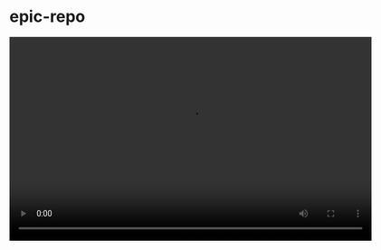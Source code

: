 # epic-repo

<video width="640" height="360" autoplay loop>
  <source src="https://raw.githubusercontent.com/UltraMarlin/epic-repo/main/Based%201St%20Autoscroller-1(3).webm" type="video/webm">
</video>
